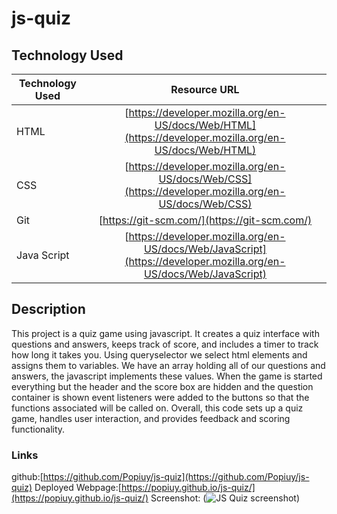 # js-quiz

## Technology Used 

| Technology Used         | Resource URL           | 
| ------------- |:-------------:| 
| HTML    | [https://developer.mozilla.org/en-US/docs/Web/HTML](https://developer.mozilla.org/en-US/docs/Web/HTML) | 
| CSS     | [https://developer.mozilla.org/en-US/docs/Web/CSS](https://developer.mozilla.org/en-US/docs/Web/CSS)      |   
| Git | [https://git-scm.com/](https://git-scm.com/)     |   
| Java Script | [https://developer.mozilla.org/en-US/docs/Web/JavaScript](https://developer.mozilla.org/en-US/docs/Web/JavaScript)  |

## Description 

This project is a quiz game using javascript.
It creates a quiz interface with questions and answers, keeps track of score, and includes a timer to track how long it takes you.
Using queryselector we select html elements and assigns them to variables.
We have an array holding all of our questions and answers, the javascript implements these values.
When the game is started everything but the header and the score box are hidden and the question container is shown
event listeners were added to the buttons so that the functions associated will be called on.
Overall, this code sets up a quiz game, handles user interaction, and provides feedback and scoring functionality.

### Links
github:[https://github.com/Popiuy/js-quiz](https://github.com/Popiuy/js-quiz)
Deployed Webpage:[https://popiuy.github.io/js-quiz/](https://popiuy.github.io/js-quiz/)
Screenshot: (![JS Quiz screenshot](https://github.com/Popiuy/js-quiz/assets/137010790/1c256d5e-7c5e-4628-9e26-051f545b6cdd))